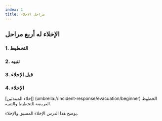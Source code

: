 ```yaml
---
index: 1
title: مراحل الاخلاء
---
```

## الإخلاء له أربع مراحل

### 1. التخطيط

### 2. تنبيه

### 3. قبل الإجلاء

### 4. الإخلاء

[إخلاء المبتدئين] (umbrella://incident-response/evacuation/beginner) الخطوط العريضة للتخطيط والتنبيه.

يوضح هذا الدرس الإخلاء المسبق والإخلاء.